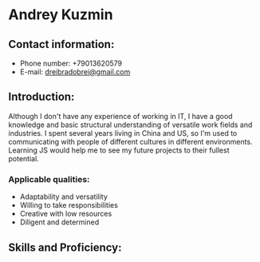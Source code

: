 # Andrey Kuzmin #

## Contact information: ##
* Phone number: +79013620579
* E-mail: dreibradobrei@gmail.com

## Introduction: ##
Although I don't have any experience of working in IT, I have a good knowledge and basic structural understanding of versatile work fields and industries. I spent several years living in China and US, so I'm used to communicating with people of different cultures in different environments.
Learning JS would help me to see my future projects to their fullest potential.
###	Applicable qualities: ###
  * Adaptability and versatility
  * Willing to take responsibilities
  * Creative with low resources
  * Diligent and determined

## Skills and Proficiency: ##
